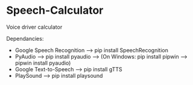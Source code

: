 # Speech-Calculator
Voice driver calculator

Dependancies:
- Google Speech Recognition --> pip install SpeechRecognition
- PyAudio                   --> pip install pyaudio
                            --> (On Windows: pip install pipwin --> pipwin install pyaudio)
- Google Text-to-Speech     --> pip install gTTS
- PlaySound                 --> pip install playsound
